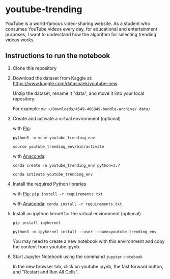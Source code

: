 # youtube-trending
YouTube is a world-famous video-sharing website. As a student who consumes YouTube videos every day, for educational and entertainment purposes, I want to understand how the algorithm for selecting trending videos works.


## Instructions to run the notebook

1. Clone this repository

2. Download the dataset from Kaggle at:
https://www.kaggle.com/datasnaek/youtube-new

    Unzip the dataset, rename it "data", and move it into your local repository.
    
    For example:
    `mv ~/Downloads/4549-466349-bundle-archive/ data/`

3.  Create and activate a virtual environment (optional)

    with [Pip](https://pip.pypa.io/en/stable/):
    
    `python3 -m venv youtube_trending_env`
    
    `source youtube_trending_env/bin/activate`
    
    with [Anaconda](https://www.anaconda.com/distribution/):
    
    `conda create -n youtube_trending_env python=3.7`
    
    `conda activate youtube_trending_env`

4.  Install the required Python libraries 

    with [Pip](https://pip.pypa.io/en/stable/):
    `pip install -r requirements.txt`
    
    with [Anaconda](https://www.anaconda.com/distribution/):
    `conda install -r requirements.txt`
    
5.  Install an ipython kernel for the virtual environment (optional)

    `pip install ipykernel`
    
    `python3 -m ipykernel install --user --name=youtube_trending_env`
    
    You may need to create a new notebook with this environment and copy the content from youtube.ipynb.
    
6.  Start Jupyter Notebook using the command `jupyter-notebook`

    In the new browser tab, click on youtube.ipynb, the fast forward button, and "Restart and Run All Cells".
